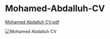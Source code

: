# Mohamed-Abdalluh-CV


[Mohamed Abdalluh CV.pdf](https://github.com/user-attachments/files/17005497/Mohamed.Abdalluh.CV.pdf)


![Mohamed Abdalluh CV](https://github.com/user-attachments/assets/cadadecd-cb07-49e8-bece-00a5c84350d4)


